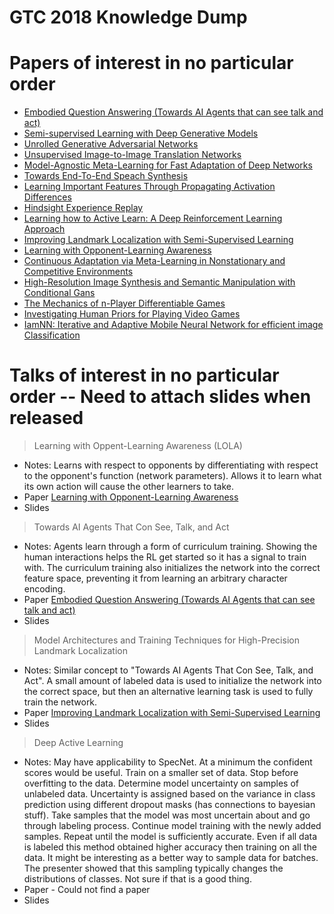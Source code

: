 # GTC 2018 Knowledge Dump
# Papers of interest in no particular order
- [Embodied Question Answering (Towards AI Agents that can see talk and act)](https://github.com/nmharmon8/GTC-2018/raw/master/papers/123987.928374.pdf)
- [Semi-supervised Learning with Deep Generative Models](https://github.com/nmharmon8/GTC-2018/raw/master/papers/1406.5298.pdf)
- [Unrolled Generative Adversarial Networks](https://github.com/nmharmon8/GTC-2018/raw/master/papers/1611.02163.pdf)
- [Unsupervised Image-to-Image Translation Networks](https://github.com/nmharmon8/GTC-2018/raw/master/papers/1703.00848.pdf)
- [Model-Agnostic Meta-Learning for Fast Adaptation of Deep Networks](https://github.com/nmharmon8/GTC-2018/raw/master/papers/1703.03400.pdf)
- [Towards End-To-End Speach Synthesis](https://github.com/nmharmon8/GTC-2018/raw/master/papers/1703.10135.pdf)
- [Learning Important Features Through Propagating Activation Differences](https://github.com/nmharmon8/GTC-2018/raw/master/papers/1704.02685.pdf)
- [Hindsight Experience Replay](https://github.com/nmharmon8/GTC-2018/raw/master/papers/1707.01495.pdf)
- [Learning how to Active Learn: A Deep Reinforcement Learning Approach](https://github.com/nmharmon8/GTC-2018/raw/master/papers/1708.02383.pdf)
- [Improving Landmark Localization with Semi-Supervised Learning](https://github.com/nmharmon8/GTC-2018/raw/master/papers/1709.01591.pdf)
- [Learning with Opponent-Learning Awareness](https://github.com/nmharmon8/GTC-2018/raw/master/papers/1709.04326.pdf)
- [Continuous Adaptation via Meta-Learning in Nonstationary and Competitive Environments](https://github.com/nmharmon8/GTC-2018/raw/master/papers/1710.03641.pdf)
- [High-Resolution Image Synthesis and Semantic Manipulation with Conditional Gans](https://github.com/nmharmon8/GTC-2018/raw/master/papers/1711.11585.pdf)
- [The Mechanics of n-Player Differentiable Games](https://github.com/nmharmon8/GTC-2018/raw/master/papers/1802.05642.pdf)
- [Investigating Human Priors for Playing Video Games](https://github.com/nmharmon8/GTC-2018/raw/master/papers/1802.10217.pdf)
- [IamNN: Iterative and Adaptive Mobile Neural Network for efficient image Classification](https://github.com/nmharmon8/GTC-2018/raw/master/papers/6eed1ee749e3b54fa92881d54a1a3dffb5716933.pdf)

# Talks of interest in no particular order -- Need to attach slides when released
> Learning with Oppent-Learning Awareness (LOLA)
- Notes: Learns with respect to opponents by differentiating with respect to the opponent's function (network parameters). Allows it to learn what its own action will cause the other learners to take.  
- Paper [Learning with Opponent-Learning Awareness](https://github.com/nmharmon8/GTC-2018/raw/master/papers/1709.04326.pdf)
- Slides

> Towards AI Agents That Con See, Talk, and Act
- Notes: Agents learn through a form of curriculum training. Showing the human interactions helps the RL get started so it has a signal to train with. The curriculum training also initializes the network into the correct feature space, preventing it from learning an arbitrary character encoding.  
- Paper [Embodied Question Answering (Towards AI Agents that can see talk and act)](https://github.com/nmharmon8/GTC-2018/raw/master/papers/123987.928374.pdf)
- Slides

> Model Architectures and Training Techniques for High-Precision Landmark Localization
- Notes: Similar concept to "Towards AI Agents That Con See, Talk, and Act". A small amount of labeled data is used to initialize the network into the correct space, but then an alternative learning task is used to fully train the network.
- Paper [Improving Landmark Localization with Semi-Supervised Learning](https://github.com/nmharmon8/GTC-2018/raw/master/papers/1709.01591.pdf)
- Slides

> Deep Active Learning
- Notes: May have applicability to SpecNet. At a minimum the confident scores would be useful. Train on a smaller set of data. Stop before overfitting to the data. Determine model uncertainty on samples of unlabeled data. Uncertainty is assigned based on the variance in class prediction using different dropout masks (has connections to bayesian stuff). Take samples that the model was most uncertain about and go through labeling process. Continue model training with the newly added samples. Repeat until the model is sufficiently accurate. Even if all data is labeled this method obtained higher accuracy then training on all the data. It might be interesting as a better way to sample data for batches. The presenter showed that this sampling typically changes the distributions of classes. Not sure if that is a good thing.  
- Paper - Could not find a paper
- Slides



